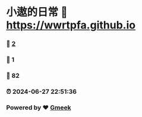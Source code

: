 # 小遨的日常 :link: https://wwrtpfa.github.io 
### :page_facing_up: [2](https://wwrtpfa.github.io/tag.html) 
### :speech_balloon: 1 
### :hibiscus: 82 
### :alarm_clock: 2024-06-27 22:51:36 
### Powered by :heart: [Gmeek](https://github.com/Meekdai/Gmeek)
